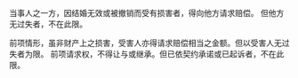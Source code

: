  当事人之一方，因结婚无效或被撤销而受有损害者，得向他方请求赔偿。
但他方无过失者，不在此限。

前项情形，虽非财产上之损害，受害人亦得请求赔偿相当之金额。但以受害人无过失者为限。
前项请求权，不得让与或继承。但已依契约承诺或已起诉者，不在此限。